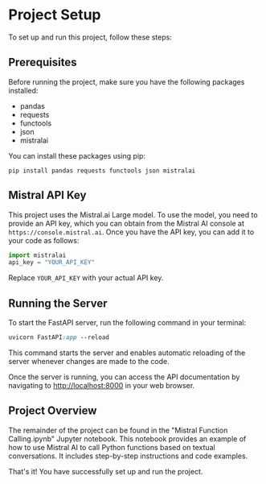 # Project Setup

To set up and run this project, follow these steps:

## Prerequisites

Before running the project, make sure you have the following packages installed:

* pandas
* requests
* functools
* json
* mistralai

You can install these packages using pip:
```
pip install pandas requests functools json mistralai
```
## Mistral API Key

This project uses the Mistral.ai Large model. To use the model, you need to provide an API key, which you can obtain from the Mistral AI console at `https://console.mistral.ai`. Once you have the API key, you can add it to your code as follows:
```python
import mistralai
api_key = "YOUR_API_KEY"
```
Replace `YOUR_API_KEY` with your actual API key.

## Running the Server

To start the FastAPI server, run the following command in your terminal:
```css
uvicorn FastAPI:app --reload
```
This command starts the server and enables automatic reloading of the server whenever changes are made to the code.

Once the server is running, you can access the API documentation by navigating to <http://localhost:8000> in your web browser.

## Project Overview

The remainder of the project can be found in the "Mistral Function Calling.ipynb" Jupyter notebook. This notebook provides an example of how to use Mistral AI to call Python functions based on textual conversations. It includes step-by-step instructions and code examples.

That's it! You have successfully set up and run the project.
